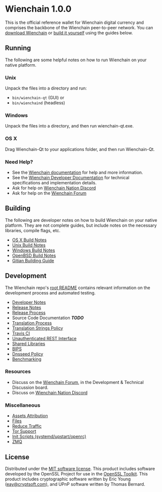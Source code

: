 Wienchain 1.0.0
=====================

This is the official reference wallet for Wienchain digital currency and comprises the backbone of the Wienchain peer-to-peer network. You can [download Wienchain](https://www.wienchain.com/downloads/) or [build it yourself](#building) using the guides below.

Running
---------------------
The following are some helpful notes on how to run Wienchain on your native platform.

### Unix

Unpack the files into a directory and run:

- `bin/wienchain-qt` (GUI) or
- `bin/wienchaind` (headless)

### Windows

Unpack the files into a directory, and then run wienchain-qt.exe.

### OS X

Drag Wienchain-Qt to your applications folder, and then run Wienchain-Qt.

### Need Help?

* See the [Wienchain documentation](https://docs.wienchain.com)
for help and more information.
* See the [Wienchain Developer Documentation](https://wienchain-docs.github.io/) 
for technical specifications and implementation details.
* Ask for help on [Wienchain Nation Discord](http://wienchainchat.org)
* Ask for help on the [Wienchain Forum](https://wienchain.com/forum)

Building
---------------------
The following are developer notes on how to build Wienchain on your native platform. They are not complete guides, but include notes on the necessary libraries, compile flags, etc.

- [OS X Build Notes](build-osx.md)
- [Unix Build Notes](build-unix.md)
- [Windows Build Notes](build-windows.md)
- [OpenBSD Build Notes](build-openbsd.md)
- [Gitian Building Guide](gitian-building.md)

Development
---------------------
The Wienchain repo's [root README](/README.md) contains relevant information on the development process and automated testing.

- [Developer Notes](developer-notes.md)
- [Release Notes](release-notes.md)
- [Release Process](release-process.md)
- Source Code Documentation ***TODO***
- [Translation Process](translation_process.md)
- [Translation Strings Policy](translation_strings_policy.md)
- [Travis CI](travis-ci.md)
- [Unauthenticated REST Interface](REST-interface.md)
- [Shared Libraries](shared-libraries.md)
- [BIPS](bips.md)
- [Dnsseed Policy](dnsseed-policy.md)
- [Benchmarking](benchmarking.md)

### Resources
* Discuss on the [Wienchain Forum](https://wienchain.com/forum), in the Development & Technical Discussion board.
* Discuss on [Wienchain Nation Discord](http://wienchainchat.org)

### Miscellaneous
- [Assets Attribution](assets-attribution.md)
- [Files](files.md)
- [Reduce Traffic](reduce-traffic.md)
- [Tor Support](tor.md)
- [Init Scripts (systemd/upstart/openrc)](init.md)
- [ZMQ](zmq.md)

License
---------------------
Distributed under the [MIT software license](/COPYING).
This product includes software developed by the OpenSSL Project for use in the [OpenSSL Toolkit](https://www.openssl.org/). This product includes
cryptographic software written by Eric Young ([eay@cryptsoft.com](mailto:eay@cryptsoft.com)), and UPnP software written by Thomas Bernard.
